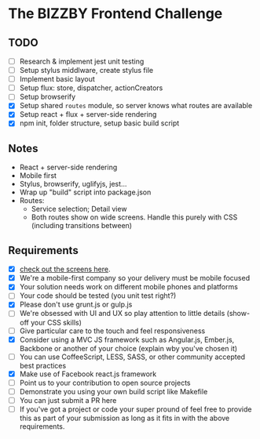 # The BIZZBY Frontend Challenge

## TODO
- [ ] Research & implement jest unit testing
- [ ] Setup stylus middlware, create stylus file
- [ ] Implement basic layout
- [ ] Setup flux: store, dispatcher, actionCreators
- [ ] Setup browserify
- [x] Setup shared `routes` module, so server knows what routes are available
- [x] Setup react + flux + server-side rendering
- [x] npm init, folder structure, setup basic build script

## Notes
- React + server-side rendering
- Mobile first
- Stylus, browserify, uglifyjs, jest...
- Wrap up "build" script into package.json
- Routes:
  - Service selection; Detail view
  - Both routes show on wide screens. Handle this purely with CSS (including transitions between)

## Requirements
* [x] [check out the screens here](http://www.bizzby.com/). 
* [x] We're a mobile-first company so your delivery must be mobile focused
* [x] Your solution needs work on different mobile phones and platforms
* [ ] Your code should be tested (you unit test right?)
* [x] Please don't use grunt.js or gulp.js
* [ ] We're obsessed with UI and UX so play attention to little details (show-off your CSS skills)
* [ ] Give particular care to the touch and feel responsiveness
* [x] Consider using a MVC JS framework such as Angular.js, Ember.js, Backbone or another of your choice (explain wby you've chosen it)
* [ ] You can use CoffeeScript, LESS, SASS, or other community accepted best practices
* [x] Make use of Facebook react.js framework
* [ ] Point us to your contribution to open source projects
* [ ] Demonstrate you using your own build script like Makefile
* [ ] You can just submit a PR here
* [ ] If you've got a project or code your super pround of feel free to provide this as part of your submission as long as it fits in with the above requirements.
